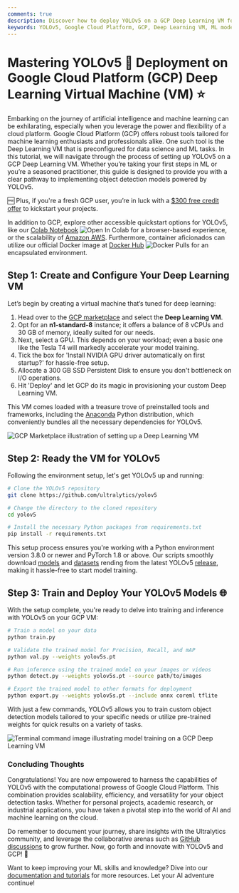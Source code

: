 ```yaml
---
comments: true
description: Discover how to deploy YOLOv5 on a GCP Deep Learning VM for seamless object detection. Ideal for ML beginners and cloud learners. Get started with our easy-to-follow tutorial!
keywords: YOLOv5, Google Cloud Platform, GCP, Deep Learning VM, ML model training, object detection, AI tutorial, cloud-based AI, machine learning setup
---
```


# Mastering YOLOv5 🚀 Deployment on Google Cloud Platform (GCP) Deep Learning Virtual Machine (VM) ⭐

Embarking on the journey of artificial intelligence and machine learning can be exhilarating, especially when you leverage the power and flexibility of a cloud platform. Google Cloud Platform (GCP) offers robust tools tailored for machine learning enthusiasts and professionals alike. One such tool is the Deep Learning VM that is preconfigured for data science and ML tasks. In this tutorial, we will navigate through the process of setting up YOLOv5 on a GCP Deep Learning VM. Whether you’re taking your first steps in ML or you’re a seasoned practitioner, this guide is designed to provide you with a clear pathway to implementing object detection models powered by YOLOv5.

🆓 Plus, if you're a fresh GCP user, you’re in luck with a [$300 free credit offer](https://cloud.google.com/free/docs/gcp-free-tier#free-trial) to kickstart your projects.

In addition to GCP, explore other accessible quickstart options for YOLOv5, like our [Colab Notebook](https://colab.research.google.com/github/ultralytics/yolov5/blob/master/tutorial.ipynb) <img src="https://colab.research.google.com/assets/colab-badge.svg" alt="Open In Colab"> for a browser-based experience, or the scalability of [Amazon AWS](https://docs.ultralytics.com/yolov5/environments/aws_quickstart_tutorial). Furthermore, container aficionados can utilize our official Docker image at [Docker Hub](https://hub.docker.com/r/ultralytics/yolov5) <img src="https://img.shields.io/docker/pulls/ultralytics/yolov5?logo=docker" alt="Docker Pulls"> for an encapsulated environment.

## Step 1: Create and Configure Your Deep Learning VM

Let’s begin by creating a virtual machine that’s tuned for deep learning:

1. Head over to the [GCP marketplace](https://console.cloud.google.com/marketplace/details/click-to-deploy-images/deeplearning) and select the **Deep Learning VM**.
2. Opt for an **n1-standard-8** instance; it offers a balance of 8 vCPUs and 30 GB of memory, ideally suited for our needs.
3. Next, select a GPU. This depends on your workload; even a basic one like the Tesla T4 will markedly accelerate your model training.
4. Tick the box for 'Install NVIDIA GPU driver automatically on first startup?' for hassle-free setup.
5. Allocate a 300 GB SSD Persistent Disk to ensure you don't bottleneck on I/O operations.
6. Hit 'Deploy' and let GCP do its magic in provisioning your custom Deep Learning VM.

This VM comes loaded with a treasure trove of preinstalled tools and frameworks, including the [Anaconda](https://docs.anaconda.com/anaconda/packages/pkg-docs/) Python distribution, which conveniently bundles all the necessary dependencies for YOLOv5.

![GCP Marketplace illustration of setting up a Deep Learning VM](https://user-images.githubusercontent.com/26833433/105811495-95863880-5f61-11eb-841d-c2f2a5aa0ffe.png)

## Step 2: Ready the VM for YOLOv5

Following the environment setup, let's get YOLOv5 up and running:

```bash
# Clone the YOLOv5 repository
git clone https://github.com/ultralytics/yolov5

# Change the directory to the cloned repository
cd yolov5

# Install the necessary Python packages from requirements.txt
pip install -r requirements.txt
```

This setup process ensures you're working with a Python environment version 3.8.0 or newer and PyTorch 1.8 or above. Our scripts smoothly download [models](https://github.com/ultralytics/yolov5/tree/master/models) and [datasets](https://github.com/ultralytics/yolov5/tree/master/data) rending from the latest YOLOv5 [release](https://github.com/ultralytics/yolov5/releases), making it hassle-free to start model training.

## Step 3: Train and Deploy Your YOLOv5 Models 🌐

With the setup complete, you're ready to delve into training and inference with YOLOv5 on your GCP VM:

```bash
# Train a model on your data
python train.py

# Validate the trained model for Precision, Recall, and mAP
python val.py --weights yolov5s.pt

# Run inference using the trained model on your images or videos
python detect.py --weights yolov5s.pt --source path/to/images

# Export the trained model to other formats for deployment
python export.py --weights yolov5s.pt --include onnx coreml tflite
```

With just a few commands, YOLOv5 allows you to train custom object detection models tailored to your specific needs or utilize pre-trained weights for quick results on a variety of tasks.

![Terminal command image illustrating model training on a GCP Deep Learning VM](https://user-images.githubusercontent.com/26833433/142223900-275e5c9e-e2b5-43f7-a21c-35c4ca7de87c.png)

### Concluding Thoughts

Congratulations! You are now empowered to harness the capabilities of YOLOv5 with the computational prowess of Google Cloud Platform. This combination provides scalability, efficiency, and versatility for your object detection tasks. Whether for personal projects, academic research, or industrial applications, you have taken a pivotal step into the world of AI and machine learning on the cloud.

Do remember to document your journey, share insights with the Ultralytics community, and leverage the collaborative arenas such as [GitHub discussions](https://github.com/ultralytics/yolov5/discussions) to grow further. Now, go forth and innovate with YOLOv5 and GCP! 🌟

Want to keep improving your ML skills and knowledge? Dive into our [documentation and tutorials](https://docs.ultralytics.com/) for more resources. Let your AI adventure continue!
